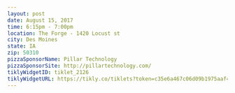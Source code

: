```yaml
---
layout: post
date: August 15, 2017
time: 6:15pm - 7:00pm
location: The Forge - 1420 Locust st
city: Des Moines
state: IA
zip: 50310
pizzaSponsorName: Pillar Technology
pizzaSponsorSite: http://pillartechnology.com/
tiklyWidgetID: tiklet_2126
tiklyWidgetURL: https://tikly.co/tiklets?token=c35e6a467c06d09b1975aaf4875d5db475f2728c
---
```

